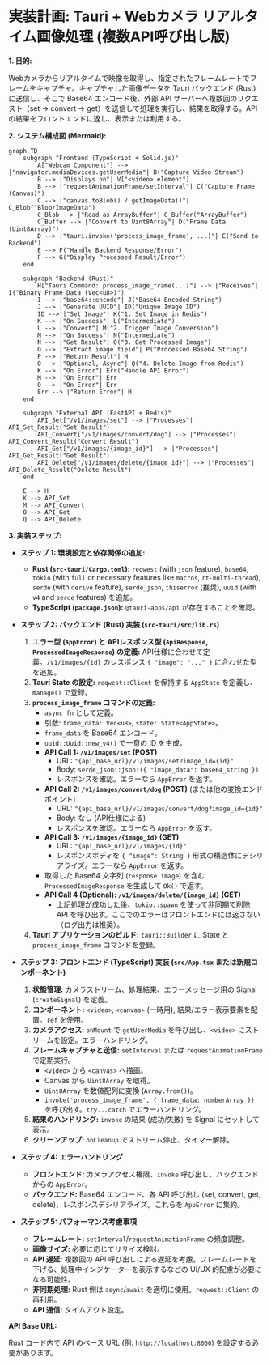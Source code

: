# 実装計画: Tauri + Webカメラ リアルタイム画像処理 (複数API呼び出し版)

**1. 目的:**

Webカメラからリアルタイムで映像を取得し、指定されたフレームレートでフレームをキャプチャ。キャプチャした画像データを
Tauri バックエンド (Rust) に送信し、そこで Base64 エンコード後、外部 API
サーバーへ複数回のリクエスト（set -> convert ->
get）を送信して処理を実行し、結果を取得する。API
の結果をフロントエンドに返し、表示または利用する。

**2. システム構成図 (Mermaid):**

```mermaid
graph TD
    subgraph "Frontend (TypeScript + Solid.js)"
        A["Webcam Component"] --> |"navigator.mediaDevices.getUserMedia"| B("Capture Video Stream")
        B --> |"Displays on"| V["<video> element"]
        B --> |"requestAnimationFrame/setInterval"| C("Capture Frame (Canvas)")
        C --> |"canvas.toBlob() / getImageData()"| C_Blob("Blob/ImageData")
        C_Blob --> |"Read as ArrayBuffer"| C_Buffer("ArrayBuffer")
        C_Buffer --> |"Convert to Uint8Array"| D("Frame Data (Uint8Array)")
        D --> |"tauri.invoke('process_image_frame', ...)"| E("Send to Backend")
        E --> F("Handle Backend Response/Error")
        F --> G("Display Processed Result/Error")
    end

    subgraph "Backend (Rust)"
        H["Tauri Command: process_image_frame(...)"] --> |"Receives"| I("Binary Frame Data (Vec<u8>)")
        I --> |"base64::encode"| J("Base64 Encoded String")
        J --> |"Generate UUID"| ID("Unique Image ID")
        ID --> |"Set Image"| K("1. Set Image in Redis")
        K --> |"On Success"| L("Intermediate")
        L --> |"Convert"| M("2. Trigger Image Conversion")
        M --> |"On Success"| N("Intermediate")
        N --> |"Get Result"| O("3. Get Processed Image")
        O --> |"Extract image field"| P("Processed Base64 String")
        P --> |"Return Result"| H
        O --> |"Optional, Async"| Q("4. Delete Image from Redis")
        K --> |"On Error"| Err("Handle API Error")
        M --> |"On Error"| Err
        O --> |"On Error"| Err
        Err --> |"Return Error"| H
    end

    subgraph "External API (FastAPI + Redis)"
        API_Set["/v1/images/set"] --> |"Processes"| API_Set_Result("Set Result")
        API_Convert["/v1/images/convert/dog"] --> |"Processes"| API_Convert_Result("Convert Result")
        API_Get["/v1/images/{image_id}"] --> |"Processes"| API_Get_Result("Get Result")
        API_Delete["/v1/images/delete/{image_id}"] --> |"Processes"| API_Delete_Result("Delete Result")
    end

    E --> H
    K --> API_Set
    M --> API_Convert
    O --> API_Get
    Q --> API_Delete
```

**3. 実装ステップ:**

- **ステップ 1: 環境設定と依存関係の追加:**
  - **Rust (`src-tauri/Cargo.toml`):** `reqwest` (with `json` feature),
    `base64`, `tokio` (with `full` or necessary features like `macros`,
    `rt-multi-thread`), `serde` (with `derive` feature), `serde_json`,
    `thiserror` (推奨), `uuid` (with `v4` and `serde` features) を追加。
  - **TypeScript (`package.json`):** `@tauri-apps/api` が存在することを確認。

- **ステップ 2: バックエンド (Rust) 実装 (`src-tauri/src/lib.rs`)**
  1. **エラー型 (`AppError`) と APIレスポンス型 (`ApiResponse`,
     `ProcessedImageResponse`) の定義:**
     API仕様に合わせて定義。`/v1/images/{id}` のレスポンス `{ "image": "..." }`
     に合わせた型を追加。
  2. **Tauri State の設定:** `reqwest::Client` を保持する `AppState`
     を定義し、`manage()` で登録。
  3. **`process_image_frame` コマンドの定義:**
     - `async fn` として定義。
     - 引数: `frame_data: Vec<u8>`, `state: State<AppState>`。
     - `frame_data` を Base64 エンコード。
     - `uuid::Uuid::new_v4()` で一意の ID を生成。
     - **API Call 1: `/v1/images/set` (POST)**
       - URL: `"{api_base_url}/v1/images/set?image_id={id}"`
       - Body: `serde_json::json!({ "image_data": base64_string })`
       - レスポンスを確認。エラーなら `AppError` を返す。
     - **API Call 2: `/v1/images/convert/dog` (POST)**
       (または他の変換エンドポイント)
       - URL: `"{api_base_url}/v1/images/convert/dog?image_id={id}"`
       - Body: なし (API仕様による)
       - レスポンスを確認。エラーなら `AppError` を返す。
     - **API Call 3: `/v1/images/{image_id}` (GET)**
       - URL: `"{api_base_url}/v1/images/{id}"`
       - レスポンスボディを `{ "image": String }`
         形式の構造体にデシリアライズ。エラーなら `AppError` を返す。
     - 取得した Base64 文字列 (`response.image`) を含む `ProcessedImageResponse`
       を生成して `Ok()` で返す。
     - **API Call 4 (Optional): `/v1/images/delete/{image_id}` (GET)**
       - 上記処理が成功した後、`tokio::spawn` を使って非同期で削除 API
         を呼び出す。ここでのエラーはフロントエンドには返さない（ログ出力は推奨）。
  4. **Tauri アプリケーションのビルド:** `tauri::Builder` に State と
     `process_image_frame` コマンドを登録。

- **ステップ 3: フロントエンド (TypeScript) 実装 (`src/App.tsx`
  または新規コンポーネント)**
  1. **状態管理:** カメラストリーム、処理結果、エラーメッセージ用の Signal
     (`createSignal`) を定義。
  2. **コンポーネント:** `<video>`, `<canvas>` (一時用),
     結果/エラー表示要素を配置。`ref` を使用。
  3. **カメラアクセス:** `onMount` で `getUserMedia` を呼び出し、`<video>`
     にストリームを設定。エラーハンドリング。
  4. **フレームキャプチャと送信:** `setInterval` または `requestAnimationFrame`
     で定期実行。
     - `<video>` から `<canvas>` へ描画。
     - Canvas から `Uint8Array` を取得。
     - `Uint8Array` を数値配列に変換 (`Array.from()`)。
     - `invoke('process_image_frame', { frame_data: numberArray })`
       を呼び出す。`try...catch` でエラーハンドリング。
  5. **結果のハンドリング:** `invoke` の結果 (成功/失敗) を Signal
     にセットして表示。
  6. **クリーンアップ:** `onCleanup` でストリーム停止、タイマー解除。

- **ステップ 4: エラーハンドリング**
  - **フロントエンド:** カメラアクセス権限、`invoke`
    呼び出し、バックエンドからの `AppError`。
  - **バックエンド:** Base64 エンコード、各 API 呼び出し (set, convert, get,
    delete)、レスポンスデシリアライズ。これらを `AppError` に集約。

- **ステップ 5: パフォーマンス考慮事項**
  - **フレームレート:** `setInterval`/`requestAnimationFrame` の頻度調整。
  - **画像サイズ:** 必要に応じてリサイズ検討。
  - **API 遅延:** 複数回の API
    呼び出しによる遅延を考慮。フレームレートを下げる、処理中インジケーターを表示するなどの
    UI/UX 的配慮が必要になる可能性。
  - **非同期処理:** Rust 側は `async`/`await` を適切に使用。`reqwest::Client`
    の再利用。
  - **API 通信:** タイムアウト設定。

**API Base URL:**

Rust コード内で API のベース URL (例: `http://localhost:8000`)
を設定する必要があります。
